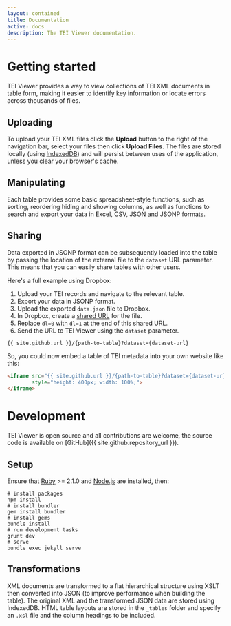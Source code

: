 ```yaml
---
layout: contained
title: Documentation
active: docs
description: The TEI Viewer documentation.
---
```


# Getting started

TEI Viewer provides a way to view collections of TEI XML documents in table form,
making it easier to identify key information or locate errors across thousands of
files.


## Uploading

To upload your TEI XML files click the **Upload** button to the right of the
navigation bar, select your files then click **Upload Files**. The files are
stored locally (using [IndexedDB](https://en.wikipedia.org/wiki/Indexed_Database_API))
and will persist between uses of the application, unless you clear your browser's cache.


## Manipulating

Each table provides some basic spreadsheet-style functions, such as sorting, reordering
hiding and showing columns, as well as functions to search and export your data in Excel,
CSV, JSON and JSONP formats.


## Sharing

Data exported in JSONP format can be subsequently loaded into the table by passing
the location of the external file to the `dataset` URL parameter. This means that you
can easily share tables with other users.

Here's a full example using Dropbox:

1. Upload your TEI records and navigate to the relevant table.
2. Export your data in JSONP format.
3. Upload the exported `data.json` file to Dropbox.
4. In Dropbox, create a [shared URL](https://www.dropbox.com/en/help/167) for the file.
5. Replace `dl=0` with `dl=1` at the end of this shared URL.
6. Send the URL to TEI Viewer using the `dataset` parameter.

```
{{ site.github.url }}/{path-to-table}?dataset={dataset-url}
```

So, you could now embed a table of TEI metadata into your own website like this:

```html
<iframe src="{{ site.github.url }}/{path-to-table}?dataset={dataset-ur}"
        style="height: 400px; width: 100%;">
</iframe>
```


# Development

TEI Viewer is open source and all contributions are welcome, the source code is
available on [GitHub]({{ site.github.repository_url }}).


## Setup

Ensure that [Ruby](https://www.ruby-lang.org/en/downloads/) >= 2.1.0 and [Node.js](https://nodejs.org/)
are installed, then:

```shell
# install packages
npm install
# install bundler
gem install bundler
# install gems
bundle install
# run development tasks
grunt dev
# serve
bundle exec jekyll serve
```


## Transformations

XML documents are transformed to a flat hierarchical structure using XSLT then
converted into JSON (to improve performance when building the table). The original
XML and the transformed JSON data are stored using IndexedDB. HTML table layouts
are stored in the `_tables` folder and specify an `.xsl` file and the column headings
to be included.
